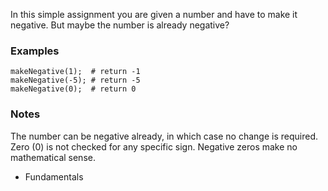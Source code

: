 In this simple assignment you are given a number and have to make it negative. But maybe the number is already negative?

### Examples

```
makeNegative(1);  # return -1
makeNegative(-5); # return -5
makeNegative(0);  # return 0
```

### Notes

The number can be negative already, in which case no change is required.
Zero (0) is not checked for any specific sign. Negative zeros make no mathematical sense.

- Fundamentals

